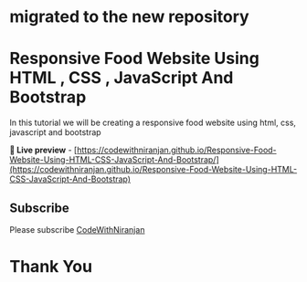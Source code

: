 # migrated to the new repository
# Responsive Food Website Using HTML , CSS , JavaScript And Bootstrap

In this tutorial we will be creating a responsive food website using html, css, javascript and bootstrap

**🔴 Live preview** - [https://codewithniranjan.github.io/Responsive-Food-Website-Using-HTML-CSS-JavaScript-And-Bootstrap/](https://codewithniranjan.github.io/Responsive-Food-Website-Using-HTML-CSS-JavaScript-And-Bootstrap)

## Subscribe
Please subscribe [CodeWithNiranjan](https://youtube.com/channel/UCzfQyi4_E-lS9ps3fVb0jlA)

<h1>Thank You</h1>
